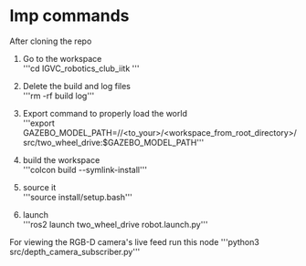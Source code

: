 # Imp commands
After cloning the repo

1) Go to the workspace  
'''cd IGVC_robotics_club_iitk '''

3) Delete the build and log files  
'''rm -rf build log'''

4) Export command to properly load the world  
'''export GAZEBO_MODEL_PATH=/<path>/<to_your>/<workspace_from_root_directory>/src/two_wheel_drive:$GAZEBO_MODEL_PATH'''

5) build the workspace  
'''colcon build --symlink-install'''

6) source it  
'''source install/setup.bash'''

7) launch  
'''ros2 launch two_wheel_drive robot.launch.py'''

For viewing the RGB-D camera's live feed run this node
'''python3 src/depth_camera_subscriber.py'''
